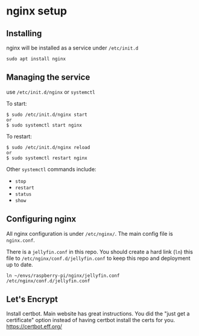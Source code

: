 # nginx setup

## Installing

nginx will be installed as a service under `/etc/init.d`

```
sudo apt install nginx
```

## Managing the service

use `/etc/init.d/nginx` or `systemctl`

To start:
```
$ sudo /etc/init.d/nginx start
or
$ sudo systemctl start nginx
```

To restart:
```
$ sudo /etc/init.d/nginx reload
or
$ sudo systemctl restart nginx
```

Other `systemctl` commands include:
* `stop`
* `restart`
* `status`
* `show`

## Configuring nginx

All nginx configuration is under `/etc/nginx/`. The main config file is `nginx.conf`.

There is a `jellyfin.conf` in this repo. You should create a hard link (`ln`)
this file to `/etc/nginx/conf.d/jellyfin.conf` to keep this repo and deployment
up to date.

```
ln ~/envs/raspberry-pi/nginx/jellyfin.conf /etc/nginx/conf.d/jellyfin.conf
```

## Let's Encrypt

Install certbot. Main website has great instructions. You did the "just get a certificate" option instead of having certbot install the certs for you.
https://certbot.eff.org/
